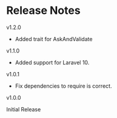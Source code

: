 # Release Notes

v1.2.0

- Added trait for AskAndValidate

v1.1.0

- Added support for Laravel 10.

v1.0.1

- Fix dependencies to require is correct.


v1.0.0

Initial Release
